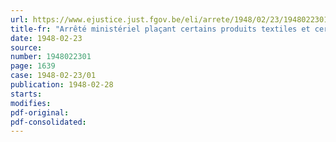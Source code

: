 ```yaml
---
url: https://www.ejustice.just.fgov.be/eli/arrete/1948/02/23/1948022301/justel
title-fr: "Arrêté ministériel plaçant certains produits textiles et certaines prestations sous le régime du prix normal"
date: 1948-02-23
source:
number: 1948022301
page: 1639
case: 1948-02-23/01
publication: 1948-02-28
starts:
modifies:
pdf-original:
pdf-consolidated:
---
```


